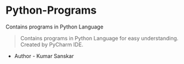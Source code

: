 # Python-Programs
Contains programs in Python Language 
>Contains programs in Python Language for easy understanding.
>Created by PyCharm IDE.
* Author - Kumar Sanskar
